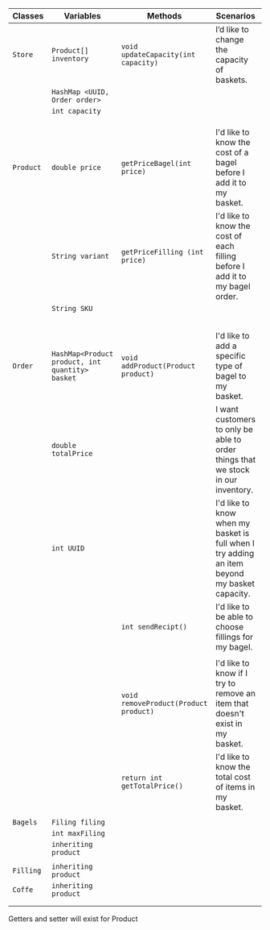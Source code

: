 | Classes   | Variables                                       | Methods                              | Scenarios                                                                                    | Outcomes                                                                                |
|-----------|-------------------------------------------------|--------------------------------------|----------------------------------------------------------------------------------------------|-----------------------------------------------------------------------------------------|
| `Store`   | `Product[] inventory`                           | `void updateCapacity(int capacity)`  | I’d like to change the capacity of baskets.                                                  | will update the capacity                                                                |
|           | `HashMap <UUID, Order order>`                   |                                      |                                                                                              |                                                                                         |
|           | `int capacity`                                  |                                      |                                                                                              |                                                                                         |
|           |                                                 |                                      |                                                                                              |                                                                                         |
|           |                                                 |                                      |                                                                                              |                                                                                         |
|           |                                                 |                                      |                                                                                              |                                                                                         |
| `Product` | `double price`                                  | `getPriceBagel(int price)`           | I'd like to know the cost of a bagel before I add it to my basket.                           | will return the price                                                                   |
|           | `String variant`                                | `getPriceFilling (int price)`        | I'd like to know the cost of each filling before I add it to my bagel order.                 | will return the price                                                                   |
|           | `String SKU`                                    |                                      |                                                                                              |                                                                                         |
|           |                                                 |                                      |                                                                                              |                                                                                         |
|           |                                                 |                                      |                                                                                              |                                                                                         |
|           |                                                 |                                      |                                                                                              |                                                                                         |
|           |                                                 |                                      |                                                                                              |                                                                                         |
|           |                                                 |                                      |                                                                                              |                                                                                         |
| `Order`   | `HashMap<Product product, int quantity> basket` | `void addProduct(Product product)`   | I'd like to add a specific type of bagel to my basket.                                       | will update the size of the Hashmap                                                     | // add capacity check
|           | `double totalPrice`                             |                                      | I want customers to only be able to order things that we stock in our inventory.             | will return an error if trying to add something that doesnt exist                       |
|           | `int UUID`                                      |                                      | I'd like to know when my basket is full when I try adding an item beyond my basket capacity. | will send a message and return true if trying to add an item when capacity been reached |
|           |                                                 | `int sendRecipt()`                     | I'd like to be able to choose fillings for my bagel.                                         |                                                                                         | //check so that it actually gets removed
|           |                                                 |                                      |                                                                                              |                                                                                         |
|           |                                                 | `void removeProduct(Product product)` | I'd like to know if I try to remove an item that doesn't exist in my basket.                 |                                                                                         |
|           |                                                 | `return int getTotalPrice()`         | I'd like to know the total cost of items in my basket.                                       |                                                                                         |
|           |                                                 |                                      |                                                                                              |                                                                                         |
| `Bagels`  | `Filing filing`                                 |                                      |                                                                                              |                                                                                         | 
|           | `int maxFiling`                                 |                                      |                                                                                              |                                                                                         |
|           | `inheriting product`                            |                                      |                                                                                              |                                                                                         |
|           |                                                 |                                      |                                                                                              |                                                                                         |
| `Filling` | `inheriting product`                            |                                      |                                                                                              |                                                                                         |
| `Coffe`   | `inheriting product`                            |                                      |                                                                                              |                                                                                         |
|           |                                                 |                                      |                                                                                              |                                                                                         |
|           |                                                 |                                      |                                                                                              |                                                                                         |

Getters and setter will exist for Product